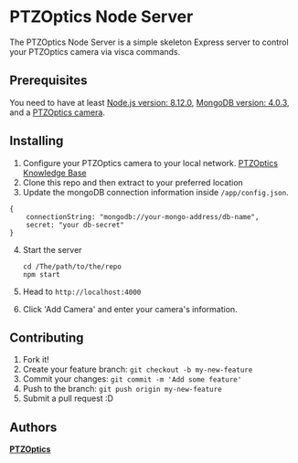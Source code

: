 # PTZOptics Node Server

The PTZOptics Node Server is a simple skeleton Express server to control your PTZOptics camera via visca commands.

## Prerequisites

You need to have at least [Node.js version: 8.12.0](https://nodejs.org/en/download/), [MongoDB version: 4.0.3](https://www.mongodb.com/download-center?initial=true#community), and a [PTZOptics camera](https://ptzoptics.com/).

## Installing
1. Configure your PTZOptics camera to your local network. [PTZOptics Knowledge Base](https://help.ptzoptics.com/support/solutions/folders/13000001062)
2. Clone this repo and then extract to your preferred location
3. Update the mongoDB connection information inside `/app/config.json`.  

```
{  
    connectionString: "mongodb://your-mongo-address/db-name",  
    secret: "your db-secret"  
}
```

4. Start the server

    `cd /The/path/to/the/repo`  
    `npm start`

5. Head to `http://localhost:4000`
6. Click 'Add Camera' and enter your camera's information.

## Contributing

1. Fork it!
2. Create your feature branch: `git checkout -b my-new-feature`
3. Commit your changes: `git commit -m 'Add some feature'`
4. Push to the branch: `git push origin my-new-feature`
5. Submit a pull request :D

## Authors

[**PTZOptics**](https://github.com/PTZOptics)
